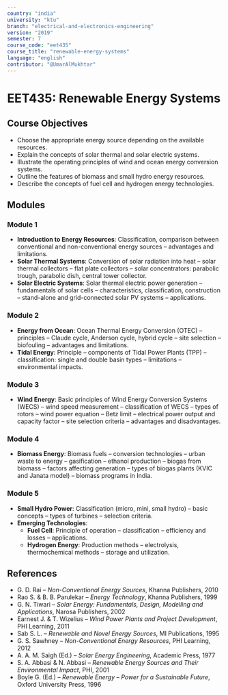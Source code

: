 ```yaml
---
country: "india"
university: "ktu"
branch: "electrical-and-electronics-engineering"
version: "2019"
semester: 7
course_code: "eet435"
course_title: "renewable-energy-systems"
language: "english"
contributor: "@UmarAlMukhtar"
---
```


# EET435: Renewable Energy Systems

## Course Objectives
- Choose the appropriate energy source depending on the available resources.  
- Explain the concepts of solar thermal and solar electric systems.  
- Illustrate the operating principles of wind and ocean energy conversion systems.  
- Outline the features of biomass and small hydro energy resources.  
- Describe the concepts of fuel cell and hydrogen energy technologies.  

## Modules

### Module 1  
- **Introduction to Energy Resources**: Classification, comparison between conventional and non-conventional energy sources – advantages and limitations.  
- **Solar Thermal Systems**: Conversion of solar radiation into heat – solar thermal collectors – flat plate collectors – solar concentrators: parabolic trough, parabolic dish, central tower collector.  
- **Solar Electric Systems**: Solar thermal electric power generation – fundamentals of solar cells – characteristics, classification, construction – stand-alone and grid-connected solar PV systems – applications.

### Module 2  
- **Energy from Ocean**: Ocean Thermal Energy Conversion (OTEC) – principles – Claude cycle, Anderson cycle, hybrid cycle – site selection – biofouling – advantages and limitations.  
- **Tidal Energy**: Principle – components of Tidal Power Plants (TPP) – classification: single and double basin types – limitations – environmental impacts.

### Module 3  
- **Wind Energy**: Basic principles of Wind Energy Conversion Systems (WECS) – wind speed measurement – classification of WECS – types of rotors – wind power equation – Betz limit – electrical power output and capacity factor – site selection criteria – advantages and disadvantages.

### Module 4  
- **Biomass Energy**: Biomass fuels – conversion technologies – urban waste to energy – gasification – ethanol production – biogas from biomass – factors affecting generation – types of biogas plants (KVIC and Janata model) – biomass programs in India.

### Module 5  
- **Small Hydro Power**: Classification (micro, mini, small hydro) – basic concepts – types of turbines – selection criteria.  
- **Emerging Technologies**:  
  - **Fuel Cell**: Principle of operation – classification – efficiency and losses – applications.  
  - **Hydrogen Energy**: Production methods – electrolysis, thermochemical methods – storage and utilization.

## References  
- G. D. Rai – *Non-Conventional Energy Sources*, Khanna Publishers, 2010  
- Rao S. & B. B. Parulekar – *Energy Technology*, Khanna Publishers, 1999  
- G. N. Tiwari – *Solar Energy: Fundamentals, Design, Modelling and Applications*, Narosa Publishers, 2002  
- Earnest J. & T. Wizelius – *Wind Power Plants and Project Development*, PHI Learning, 2011  
- Sab S. L. – *Renewable and Novel Energy Sources*, MI Publications, 1995  
- G. S. Sawhney – *Non-Conventional Energy Resources*, PHI Learning, 2012  
- A. A. M. Saigh (Ed.) – *Solar Energy Engineering*, Academic Press, 1977  
- S. A. Abbasi & N. Abbasi – *Renewable Energy Sources and Their Environmental Impact*, PHI, 2001  
- Boyle G. (Ed.) – *Renewable Energy – Power for a Sustainable Future*, Oxford University Press, 1996
